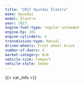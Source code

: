 ```yaml
---
title: "2017 Hyundai Elantra"
make: Hyundai
model: Elantra
year: 2017
engine-fuel-type: regular unleaded
engine-hp: 201
engine-cylinders: 4
transmission-type: Manual
driven-wheels: Front wheel drive
number-of-doors: 4
market-category: N/A
vehicle-size: Compact
vehicle-style: Sedan
---
```


{{< car_info >}}

